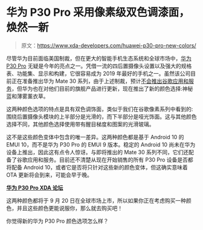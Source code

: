 # 华为 P30 Pro 采用像素级双色调漆面，焕然一新

> 原文：<https://www.xda-developers.com/huawei-p30-pro-new-colors/>

尽管华为目前面临美国制裁，但在更大的智能手机生态系统和全球市场中，[华为 P30 Pro](https://www.xda-developers.com/huawei-p30-pro-update-emui-dc-dimming-low-latency-bluetooth/) 无疑是今年的亮点之一。凭借一流的四后置摄像头设置以及强大的规格表、功能集、显示和构建，它很容易成为 2019 年最好的手机之一。虽然该公司目前正在准备推出华为 Mate 30 系列，由于上述制裁，预计[不会推出谷歌应用和服务](https://www.xda-developers.com/huawei-mate-30-without-google-play-apps-services/)，但华为也在对他们目前的旗舰产品进行更新，现在推出了新的颜色选择:神秘蓝和薄雾薰衣草。

这两种颜色选项的特点是具有双色调饰面，类似于我们在谷歌像素系列中看到的:围绕后置摄像头模块的上半部分是光滑的，而下半部分是哑光饰面。这与其他颜色选择不同，其他颜色选择使用带有醒目梯度和图案的光滑玻璃。

这不是这些颜色变体中包含的唯一差异。这两种颜色都是基于 Android 10 的 EMUI 10，而不是华为 P30 Pro 的 EMUI 9 版本。稳定的 Android 10 尚未在华为设备上推出，因此这有点令人惊讶。与即将推出的 Mate 30 系列不同，它们还配备了谷歌应用和服务。目前还不清楚从现在开始销售的所有 P30 Pro 设备是否都将配备 Android 10，或者它是否将只针对这些新的颜色变体，但这确实意味着 OTA 更新将会到来，可能会早于晚。

**[华为 P30 Pro XDA 论坛](https://forum.xda-developers.com/huawei-p30-pro)**

这两种颜色都将于 9 月 20 日在全球市场上市，所以如果你正在考虑购买一种颜色，并且这些颜色更能说服你，那么就去购买吧！

你觉得新的华为 P30 Pro 颜色选项怎么样？